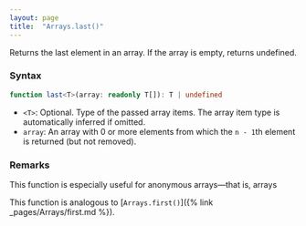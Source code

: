 ```yaml
---
layout: page
title:  "Arrays.last()"
---
```

Returns the last element in an array. If the array is empty, returns undefined.

### Syntax

```ts
function last<T>(array: readonly T[]): T | undefined
```

* `<T>`: Optional. Type of the passed array items. The array item type is automatically inferred if omitted.
* `array`: An array with 0 or more elements from which the `n - 1`th element is returned (but not removed).

### Remarks

This function is especially useful for anonymous arrays—that is, arrays

This function is analogous to [`Arrays.first()`]({% link _pages/Arrays/first.md %}).
